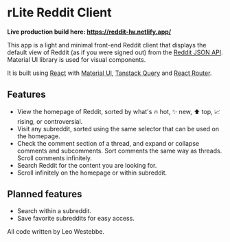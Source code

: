 # rLite Reddit Client

**Live production build here: https://reddit-lw.netlify.app/**

This app is a light and minimal front-end Reddit client that displays the default view of Reddit (as if you were signed out) from the [Reddit JSON API](https://github.com/reddit-archive/reddit/wiki/JSON). Material UI library is used for visual components.

It is built using [React](https://reactjs.org/) with [Material UI](https://mui.com/), [Tanstack Query](https://tanstack.com/) and [React Router](https://reactrouter.com/en/main).

## Features

- View the homepage of Reddit, sorted by what's 🔥 hot, ✨ new, ⬆️ top, 📈 rising, or controversial.
- Visit any subreddit, sorted using the same selector that can be used on the homepage.
- Check the comment section of a thread, and expand or collapse comments and subcomments. Sort comments the same way as threads. Scroll comments infinitely.
- Search Reddit for the content you are looking for.
- Scroll infinitely on the homepage or within subreddit.

## Planned features

- Search within a subreddit.
- Save favorite subreddits for easy access.

All code written by Leo Westebbe.

